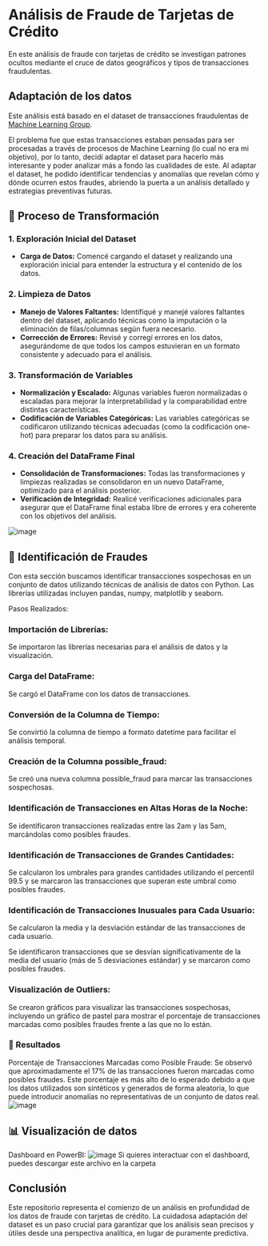 # Análisis de Fraude de Tarjetas de Crédito
En este análisis de fraude con tarjetas de crédito se investigan patrones ocultos mediante el cruce de datos geográficos y tipos de transacciones fraudulentas. 

## Adaptación de los datos
Este análisis está basado en el dataset de transacciones fraudulentas de [Machine Learning Group](https://www.kaggle.com/datasets/mlg-ulb/creditcardfraud?resource=download).

El problema fue que estas transacciones estaban pensadas para ser procesadas a través de procesos de Machine Learning (lo cual no era mi objetivo), por lo tanto, decidí adaptar el dataset para hacerlo más interesante y poder analizar más a fondo las cualidades de este.
Al adaptar el dataset, he podido identificar tendencias y anomalías que revelan cómo y dónde ocurren estos fraudes, abriendo la puerta a un análisis detallado y estrategias preventivas futuras.

## 🔨 Proceso de Transformación 

### 1. **Exploración Inicial del Dataset**
   - **Carga de Datos:** Comencé cargando el dataset y realizando una exploración inicial para entender la estructura y el contenido de los datos.

### 2. **Limpieza de Datos**
   - **Manejo de Valores Faltantes:** Identifiqué y manejé valores faltantes dentro del dataset, aplicando técnicas como la imputación o la eliminación de filas/columnas según fuera necesario.
   - **Corrección de Errores:** Revisé y corregí errores en los datos, asegurándome de que todos los campos estuvieran en un formato consistente y adecuado para el análisis.

### 3. **Transformación de Variables**
   - **Normalización y Escalado:** Algunas variables fueron normalizadas o escaladas para mejorar la interpretabilidad y la comparabilidad entre distintas características.
   - **Codificación de Variables Categóricas:** Las variables categóricas se codificaron utilizando técnicas adecuadas (como la codificación one-hot) para preparar los datos para su análisis.

### 4. **Creación del DataFrame Final**
   - **Consolidación de Transformaciones:** Todas las transformaciones y limpiezas realizadas se consolidaron en un nuevo DataFrame, optimizado para el análisis posterior.
   - **Verificación de Integridad:** Realicé verificaciones adicionales para asegurar que el DataFrame final estaba libre de errores y era coherente con los objetivos del análisis.

![image](https://github.com/user-attachments/assets/967de6ce-c9bc-4103-9f50-8787d9912ca2)

## 🔎 Identificación de Fraudes

Con esta sección buscamos identificar transacciones sospechosas en un conjunto de datos utilizando técnicas de análisis de datos con Python. Las librerías utilizadas incluyen pandas, numpy, matplotlib y seaborn.

Pasos Realizados:

### Importación de Librerías:
Se importaron las librerías necesarias para el análisis de datos y la visualización.

### Carga del DataFrame:
Se cargó el DataFrame con los datos de transacciones.

### Conversión de la Columna de Tiempo:
Se convirtió la columna de tiempo a formato datetime para facilitar el análisis temporal.

### Creación de la Columna possible_fraud:
Se creó una nueva columna possible_fraud para marcar las transacciones sospechosas.

### Identificación de Transacciones en Altas Horas de la Noche:
Se identificaron transacciones realizadas entre las 2am y las 5am, marcándolas como posibles fraudes.

### Identificación de Transacciones de Grandes Cantidades:
Se calcularon los umbrales para grandes cantidades utilizando el percentil 99.5 y se marcaron las transacciones que superan este umbral como posibles fraudes.

### Identificación de Transacciones Inusuales para Cada Usuario:
Se calcularon la media y la desviación estándar de las transacciones de cada usuario.

Se identificaron transacciones que se desvían significativamente de la media del usuario (más de 5 desviaciones estándar) y se marcaron como posibles fraudes.

### Visualización de Outliers:
Se crearon gráficos para visualizar las transacciones sospechosas, incluyendo un gráfico de pastel para mostrar el porcentaje de transacciones marcadas como posibles fraudes frente a las que no lo están.

### 🧠 Resultados
Porcentaje de Transacciones Marcadas como Posible Fraude:
Se observó que aproximadamente el 17% de las transacciones fueron marcadas como posibles fraudes. Este porcentaje es más alto de lo esperado debido a que los datos utilizados son sintéticos y generados de forma aleatoria, lo que puede introducir anomalías no representativas de un conjunto de datos real.
![image](https://github.com/user-attachments/assets/fccbcb7b-8375-4ee1-8984-dd39bb0966e4)

## 📊 Visualización de datos

Dashboard en PowerBI:
![image](https://github.com/user-attachments/assets/18231846-6d8e-47d8-b675-5b8575016c8a)
Si quieres interactuar con el dashboard, puedes descargar este archivo en la carpeta


## Conclusión
Este repositorio representa el comienzo de un análisis en profundidad de los datos de fraude con tarjetas de crédito. La cuidadosa adaptación del dataset es un paso crucial para garantizar que los análisis sean precisos y útiles desde una perspectiva analítica, en lugar de puramente predictiva.

